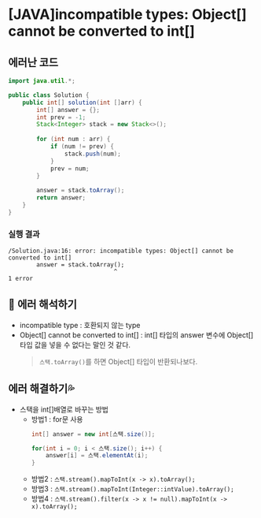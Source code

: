 # [JAVA]incompatible types: Object[] cannot be converted to int[]

## 에러난 코드
```java
import java.util.*;

public class Solution {
    public int[] solution(int []arr) {
        int[] answer = {};
        int prev = -1;
        Stack<Integer> stack = new Stack<>();
        
        for (int num : arr) {
            if (num != prev) {
                stack.push(num);
            }
            prev = num;
        }
        
        answer = stack.toArray();
        return answer;
    }
}
```
### 실행 결과
```
/Solution.java:16: error: incompatible types: Object[] cannot be converted to int[]
        answer = stack.toArray();
                              ^
1 error
```


## 🔎 에러 해석하기
- incompatible type : 호환되지 않는 type
- Object[] cannot be converted to int[] : int[] 타입의 answer 변수에 Object[] 타입 값을 넣을 수 없다는 말인 것 같다.
  > `스택.toArray()`를 하면 Object[] 타입이 반환되나보다.

## 에러 해결하기💦
- 스택을 int[]배열로 바꾸는 방법
  - 방법1 : for문 사용
    ```java
    int[] answer = new int[스택.size()];

    for(int i = 0; i < 스택.size(); i++) {
        answer[i] = 스택.elementAt(i);
    }
    ```
  - 방법2 : `스택.stream().mapToInt(x -> x).toArray();`
  - 방법3 : `스택.stream().mapToInt(Integer::intValue).toArray();`
  - 방법4 : `스택.stream().filter(x -> x != null).mapToInt(x -> x).toArray();`

